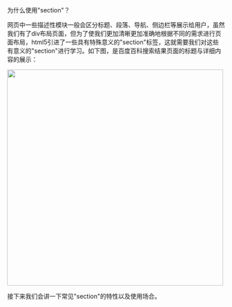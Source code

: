 为什么使用"section"？

网页中一些描述性模块一般会区分标题、段落、导航、侧边栏等展示给用户，虽然我们有了div布局页面，但为了使我们更加清晰更加准确地根据不同的需求进行页面布局，html5引进了一些具有特殊意义的"section"标签，这就需要我们对这些有意义的"section"进行学习。如下图，是百度百科搜索结果页面的标题与详细内容的展示：

<img src="http://html-basic-images.qiniudn.com/section_6_text_course_11.png" style="width:500px"/>

接下来我们会讲一下常见"section"的特性以及使用场合。